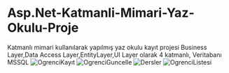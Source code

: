 
# Asp.Net-Katmanli-Mimari-Yaz-Okulu-Proje
Katmanlı mimari kullanılarak yapılmış yaz okulu kayıt projesi
Business Layer,Data Access Layer,EntityLayer,UI Layer olarak 4 katmanlı,
Veritabanı MSSQL 
![OgrenciKayıt](https://github.com/EfeTolga1/Asp.Net-Katmanli-Mimari-Yaz-Okulu-Proje/assets/110568053/d7000a37-c4f7-4c89-bf71-938cdd902a8c)
![OgrenciGuncelle](https://github.com/EfeTolga1/Asp.Net-Katmanli-Mimari-Yaz-Okulu-Proje/assets/110568053/a4828b1b-ee9d-422c-85ec-37f3782ebc66)
![Dersler](https://github.com/EfeTolga1/Asp.Net-Katmanli-Mimari-Yaz-Okulu-Proje/assets/110568053/2052c87f-6387-4fd5-a03f-a772411e1578)
![OgrenciListesi](https://github.com/EfeTolga1/Asp.Net-Katmanli-Mimari-Yaz-Okulu-Proje/assets/110568053/d0b0642a-14ea-4e2c-8c70-5da7f344cfbc)

